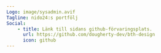 ```yaml
---
Logo: image/sysadmin.avif
Tagline: nido24:s portfölj
Social:
    - title: Länk till sidans github-förvaringsplats.
      url: https://github.com/dougherty-dev/bth-design
      icon: github
---
```

